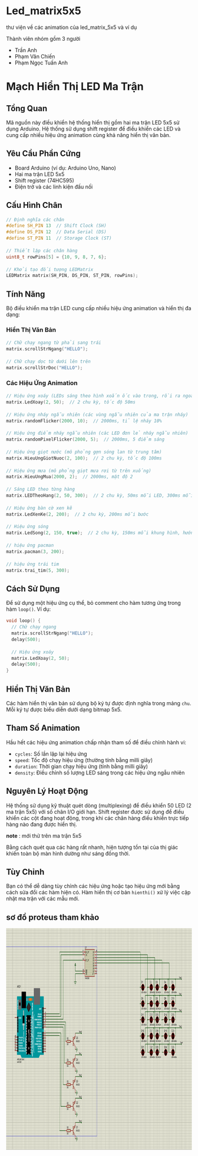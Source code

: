 # Led_matrix5x5
thư viện về các animation của led_matrix_5x5 và ví dụ 

Thành viên nhóm gồm 3 người 
- Trần Anh
- Phạm Văn Chiến
- Phạm Ngọc Tuấn Anh 

# Mạch Hiển Thị LED Ma Trận

## Tổng Quan

Mã nguồn này điều khiển hệ thống hiển thị gồm hai ma trận LED 5x5 sử dụng Arduino. Hệ thống sử dụng shift register để điều khiển các LED và cung cấp nhiều hiệu ứng animation cùng khả năng hiển thị văn bản.

## Yêu Cầu Phần Cứng

- Board Arduino (ví dụ: Arduino Uno, Nano)
- Hai ma trận LED 5x5
- Shift register (74HC595)
- Điện trở và các linh kiện đấu nối

## Cấu Hình Chân

```cpp
// Định nghĩa các chân
#define SH_PIN 13  // Shift Clock (SH)
#define DS_PIN 12  // Data Serial (DS)
#define ST_PIN 11  // Storage Clock (ST)

// Thiết lập các chân hàng
uint8_t rowPins[5] = {10, 9, 8, 7, 6};

// Khởi tạo đối tượng LEDMatrix
LEDMatrix matrix(SH_PIN, DS_PIN, ST_PIN, rowPins);
```

## Tính Năng

Bộ điều khiển ma trận LED cung cấp nhiều hiệu ứng animation và hiển thị đa dạng:

### Hiển Thị Văn Bản
```cpp
// Chữ chạy ngang từ phải sang trái
matrix.scrollStrNgang("HELLO");

// Chữ chạy dọc từ dưới lên trên
matrix.scrollStrDoc("HELLO");
```

### Các Hiệu Ứng Animation

```cpp
// Hiệu ứng xoáy (LEDs sáng theo hình xoắn ốc vào trong, rồi ra ngoài)
matrix.LedXoay(2, 50);  // 2 chu kỳ, tốc độ 50ms

// Hiệu ứng nháy ngẫu nhiên (các vùng ngẫu nhiên của ma trận nháy)
matrix.randomFlicker(2000, 10);  // 2000ms, tỉ lệ nháy 10%

// Hiệu ứng điểm nháy ngẫu nhiên (các LED đơn lẻ nháy ngẫu nhiên)
matrix.randomPixelFlicker(2000, 5);  // 2000ms, 5 điểm sáng

// Hiệu ứng giọt nước (mô phỏng gợn sóng lan từ trung tâm)
matrix.HieuUngGiotNuoc(2, 100);  // 2 chu kỳ, tốc độ 100ms

// Hiệu ứng mưa (mô phỏng giọt mưa rơi từ trên xuống)
matrix.HieuUngMua(2000, 2);  // 2000ms, mật độ 2

// Sáng LED theo từng hàng
matrix.LEDTheoHang(2, 50, 300);  // 2 chu kỳ, 50ms mỗi LED, 300ms mỗi hàng

// Hiệu ứng bàn cờ xen kẽ
matrix.LedXenKe(2, 200);  // 2 chu kỳ, 200ms mỗi bước

// Hiệu ứng sóng
matrix.LedSong(2, 150, true);  // 2 chu kỳ, 150ms mỗi khung hình, hướng phải sang trái

// hiệu ứng pacman
matrix.pacman(3, 200);

// hiệu ứng trái tim
matrix.trai_tim(5, 300);
```

## Cách Sử Dụng

Để sử dụng một hiệu ứng cụ thể, bỏ comment cho hàm tương ứng trong hàm `loop()`. Ví dụ:

```cpp
void loop() {
  // Chữ chạy ngang
  matrix.scrollStrNgang("HELLO");
  delay(500);
  
  // Hiệu ứng xoáy
  matrix.LedXoay(2, 50);
  delay(500);
}
```

## Hiển Thị Văn Bản

Các hàm hiển thị văn bản sử dụng bộ ký tự được định nghĩa trong mảng `chu`. Mỗi ký tự được biểu diễn dưới dạng bitmap 5x5.

## Tham Số Animation

Hầu hết các hiệu ứng animation chấp nhận tham số để điều chỉnh hành vi:

- `cycles`: Số lần lặp lại hiệu ứng
- `speed`: Tốc độ chạy hiệu ứng (thường tính bằng milli giây)
- `duration`: Thời gian chạy hiệu ứng (tính bằng milli giây)
- `density`: Điều chỉnh số lượng LED sáng trong các hiệu ứng ngẫu nhiên

## Nguyên Lý Hoạt Động

Hệ thống sử dụng kỹ thuật quét dòng (multiplexing) để điều khiển 50 LED (2 ma trận 5x5) với số chân I/O giới hạn. Shift register được sử dụng để điều khiển các cột đang hoạt động, trong khi các chân hàng điều khiển trực tiếp hàng nào đang được hiển thị.

**note** : mới thử trên ma trận 5x5

Bằng cách quét qua các hàng rất nhanh, hiện tượng tồn tại của thị giác khiến toàn bộ màn hình dường như sáng đồng thời.

## Tùy Chỉnh

Bạn có thể dễ dàng tùy chỉnh các hiệu ứng hoặc tạo hiệu ứng mới bằng cách sửa đổi các hàm hiện có. Hàm hiển thị cơ bản `hienthi()` xử lý việc cập nhật ma trận với các mẫu mới.

## sơ đồ proteus tham khảo 
<img src="img/SoDoproteus.png" alt="bước 3" width="1000" height="600">


